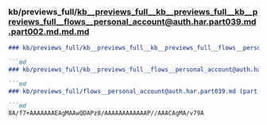 ### kb/previews_full/kb__previews_full__kb__previews_full__kb__previews_full__flows__personal_account@auth.har.part039.md.part002.md.md.md

```md
### kb/previews_full/kb__previews_full__kb__previews_full__flows__personal_account@auth.har.part039.md.part002.md.md

```md
### kb/previews_full/kb__previews_full__flows__personal_account@auth.har.part039.md.part002.md

```md
### kb/previews_full/flows__personal_account@auth.har.part039.md (part 002)

```md
8A/f7+AAAAAAAEAgMAAwQDAPz8/AAAAAAAAAAAAP//AAACAgMA/v79A
```

```

```

```

```
